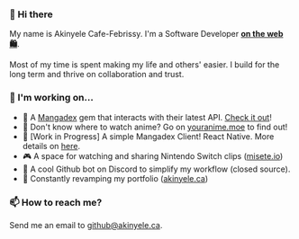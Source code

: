 ### 👋 Hi there

My name is Akinyele Cafe-Febrissy. I'm a Software Developer <b>[on the web 🛍️](https://www.akinyele.ca)</b>.

Most of my time is spent making my life and others' easier. I build for the long term and thrive on collaboration and trust.

### 🔭 I'm working on...

- 💎 A [Mangadex](https://mangadex.org) gem that interacts with their latest API. [Check it out](https://github.com/thedrummeraki/mangadex)!
- 🎥 Don't know where to watch anime? Go on [youranime.moe](https://www.akinyele.ca/projects/youranime) to find out!
- 🚧 [Work in Progress] A simple Mangadex Client! React Native. More details on [here](https://www.akinyele.ca/projects/dexify-mobile).
- 🎮 A space for watching and sharing Nintendo Switch clips ([misete.io](https://github.com/Misete-io))
- 🤖 A cool Github bot on Discord to simplify my workflow (closed source).
- 🚧 Constantly revamping my portfolio ([akinyele.ca](https://www.akinyele.ca))

<!-- ### 💬 About me -->

<!-- [![Top Langs](https://github-readme-stats.vercel.app/api/top-langs/?username=thedrummeraki&hide=java)](https://github.com/thedrummeraki?tab=repositories) -->

<!-- [![Aki's github stats](https://github-readme-stats.vercel.app/api?username=thedrummeraki&count_private=true&show_icons=true)](https://github.com/thedrummeraki) -->

### 📫 How to reach me?

Send me an email to github@akinyele.ca.

<!--
**thedrummeraki/thedrummeraki** is a ✨ _special_ ✨ repository because its `README.md` (this file) appears on your GitHub profile.

Here are some ideas to get you started:

- 🔭 I’m currently working on ...
- 🌱 I’m currently learning ...
- 👯 I’m looking to collaborate on ...
- 🤔 I’m looking for help with ...
- 💬 Ask me about ...
- 📫 How to reach me: ...
- 😄 Pronouns: ...
- ⚡ Fun fact: ...
-->
